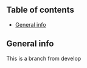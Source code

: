 ## Table of contents
* [General info](#general-info)

## General info
This is a branch from develop

